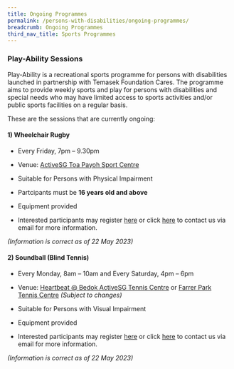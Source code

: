 ```yaml
---
title: Ongoing Programmes
permalink: /persons-with-disabilities/ongoing-programmes/
breadcrumb: Ongoing Programmes
third_nav_title: Sports Programmes
---
```

### Play-Ability Sessions
Play-Ability is a recreational sports programme for persons with disabilities launched in partnership with Temasek Foundation Cares. The programme aims to provide weekly sports and play for persons with disabilities and special needs who may have limited access to sports activities and/or public sports facilities on a regular basis. 

These are the sessions that are currently ongoing: 

#### 1) **Wheelchair Rugby**

* Every Friday, 7pm – 9.30pm

* Venue: [ActiveSG Toa Payoh Sport Centre](https://www.myactivesg.com/Facilities/toa-payoh-sports-centre)

* Suitable for Persons with Physical Impairment

* Partcipants must be **16 years old and above**

* Equipment provided

* Interested participants may register [here](https://go.gov.sg/dsmp-mailinglist) or click [here](mailto:inclusivesport@sport.gov.sg) to contact us via email for more information. 

*(Information is correct as of 22 May 2023)*


#### 2) **Soundball (Blind Tennis)**

* Every Monday, 8am – 10am and Every Saturday, 4pm – 6pm

* Venue: [Heartbeat @ Bedok ActiveSG Tennis Centre](https://www.myactivesg.com/Facilities/heartbeat-bedok-activesg-tennis-centre) or [Farrer Park Tennis Centre](https://www.myactivesg.com/Facilities/farrer-park-tennis-centre) *(Subject to changes)*

* Suitable for Persons with Visual Impairment

* Equipment provided

* Interested participants may register [here](https://go.gov.sg/dsmp-mailinglist) or click [here](mailto:inclusivesport@sport.gov.sg) to contact us via email for more information. 

*(Information is correct as of 22 May 2023)*